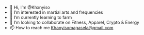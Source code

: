 - 👋 Hi, I’m @Khxnyiso 
- 👀 I’m interested in martial arts and frequencies
- 🌱 I’m currently learning to farm
- 💞️ I’m looking to collaborate on Fitness, Apparel, Crypto & Energy 
- 📫 How to reach me Khanyisomagasela@gmail.com 

<!---
Khxnyiso/Khxnyiso is a ✨ special ✨ repository because its `README.md` (this file) appears on your GitHub profile.
You can click the Preview link to take a look at your changes.
--->
